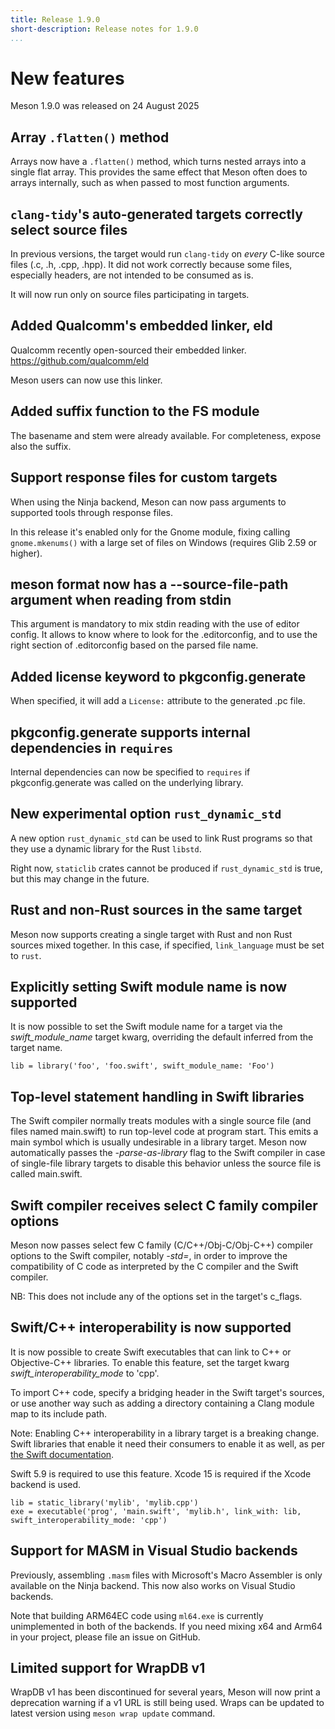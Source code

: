 ```yaml
---
title: Release 1.9.0
short-description: Release notes for 1.9.0
...
```


# New features

Meson 1.9.0 was released on 24 August 2025
## Array `.flatten()` method

Arrays now have a `.flatten()` method, which turns nested arrays into a single
flat array. This provides the same effect that Meson often does to arrays
internally, such as when passed to most function arguments.

## `clang-tidy`'s auto-generated targets correctly select source files

In previous versions, the target would run `clang-tidy` on _every_ C-like source files (.c, .h, .cpp, .hpp). It did not work correctly because some files, especially headers, are not intended to be consumed as is.

It will now run only on source files participating in targets.

## Added Qualcomm's embedded linker, eld

Qualcomm recently open-sourced their embedded linker.
https://github.com/qualcomm/eld

Meson users can now use this linker.

## Added suffix function to the FS module

The basename and stem were already available. For completeness, expose also the
suffix.

## Support response files for custom targets

When using the Ninja backend, Meson can now pass arguments to supported tools
through response files.

In this release it's enabled only for the Gnome module, fixing calling
`gnome.mkenums()` with a large set of files on Windows (requires
Glib 2.59 or higher).

## meson format now has a --source-file-path argument when reading from stdin

This argument is mandatory to mix stdin reading with the use of editor config.
It allows to know where to look for the .editorconfig, and to use the right
section of .editorconfig based on the parsed file name.

## Added license keyword to pkgconfig.generate

When specified, it will add a `License:` attribute to the generated .pc file.

## pkgconfig.generate supports internal dependencies in `requires`

Internal dependencies can now be specified to `requires` if
pkgconfig.generate was called on the underlying library.

## New experimental option `rust_dynamic_std`

A new option `rust_dynamic_std` can be used to link Rust programs so
that they use a dynamic library for the Rust `libstd`.

Right now, `staticlib` crates cannot be produced if `rust_dynamic_std` is
true, but this may change in the future.

## Rust and non-Rust sources in the same target

Meson now supports creating a single target with Rust and non Rust
sources mixed together.  In this case, if specified, `link_language`
must be set to `rust`.

## Explicitly setting Swift module name is now supported

It is now possible to set the Swift module name for a target via the
*swift_module_name* target kwarg, overriding the default inferred from the
target name.

```meson
lib = library('foo', 'foo.swift', swift_module_name: 'Foo')
```

## Top-level statement handling in Swift libraries

The Swift compiler normally treats modules with a single source
file (and files named main.swift) to run top-level code at program
start. This emits a main symbol which is usually undesirable in a
library target. Meson now automatically passes the *-parse-as-library*
flag to the Swift compiler in case of single-file library targets to
disable this behavior unless the source file is called main.swift.

## Swift compiler receives select C family compiler options

Meson now passes select few C family (C/C++/Obj-C/Obj-C++) compiler
options to the Swift compiler, notably *-std=*, in order to improve
the compatibility of C code as interpreted by the C compiler and the
Swift compiler.

NB: This does not include any of the options set in the target's
c_flags.

## Swift/C++ interoperability is now supported

It is now possible to create Swift executables that can link to C++ or
Objective-C++ libraries. To enable this feature, set the target kwarg
_swift\_interoperability\_mode_ to 'cpp'.

To import C++ code, specify a bridging header in the Swift target's
sources, or use another way such as adding a directory containing a
Clang module map to its include path.

Note: Enabling C++ interoperability in a library target is a breaking
change. Swift libraries that enable it need their consumers to enable
it as well, as per [the Swift documentation][1].

Swift 5.9 is required to use this feature. Xcode 15 is required if the
Xcode backend is used.

```meson
lib = static_library('mylib', 'mylib.cpp')
exe = executable('prog', 'main.swift', 'mylib.h', link_with: lib, swift_interoperability_mode: 'cpp')
```

[1]: https://www.swift.org/documentation/cxx-interop/project-build-setup/#vending-packages-that-enable-c-interoperability

## Support for MASM in Visual Studio backends

Previously, assembling `.masm` files with Microsoft's Macro Assembler is only
available on the Ninja backend. This now also works on Visual Studio backends.

Note that building ARM64EC code using `ml64.exe` is currently unimplemented in
both of the backends. If you need mixing x64 and Arm64 in your project, please
file an issue on GitHub.

## Limited support for WrapDB v1

WrapDB v1 has been discontinued for several years, Meson will now print a
deprecation warning if a v1 URL is still being used. Wraps can be updated to
latest version using `meson wrap update` command.

